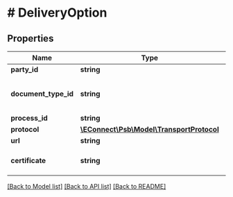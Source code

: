 # # DeliveryOption

## Properties

Name | Type | Description | Notes
------------ | ------------- | ------------- | -------------
**party_id** | **string** |  | [optional]
**document_type_id** | **string** | The document format type id | [optional]
**process_id** | **string** |  | [optional]
**protocol** | [**\EConnect\Psb\Model\TransportProtocol**](TransportProtocol.md) |  | [optional]
**url** | **string** | Ap url | [optional]
**certificate** | **string** | AP cert (Only valid Peppol PKI) | [optional]

[[Back to Model list]](../../README.md#models) [[Back to API list]](../../README.md#endpoints) [[Back to README]](../../README.md)
